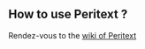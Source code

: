 ## How to use Peritext ?

Rendez-vous to the [wiki of Peritext](https://github.com/peritext/peritext/wiki/Peritext-wiki-documentation)